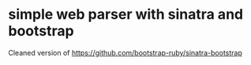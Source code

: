simple web parser with sinatra and bootstrap
=======================

Cleaned version of https://github.com/bootstrap-ruby/sinatra-bootstrap
